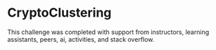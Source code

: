 # CryptoClustering
This challenge was completed with support from instructors, learning assistants, peers, ai, activities, and stack overflow. 
